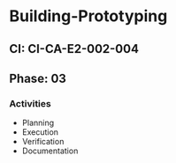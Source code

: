 # Building-Prototyping

## CI: CI-CA-E2-002-004
## Phase: 03

### Activities
- Planning
- Execution
- Verification
- Documentation
